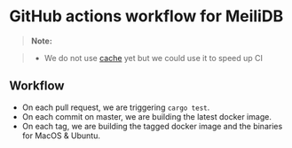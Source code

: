 # GitHub actions workflow for MeiliDB

> **Note:**

> - We do not use [cache](https://github.com/actions/cache) yet but we could use it to speed up CI

## Workflow

- On each pull request, we are triggering `cargo test`.
- On each commit on master, we are building the latest docker image.
- On each tag, we are building the tagged docker image and the binaries for MacOS & Ubuntu.

